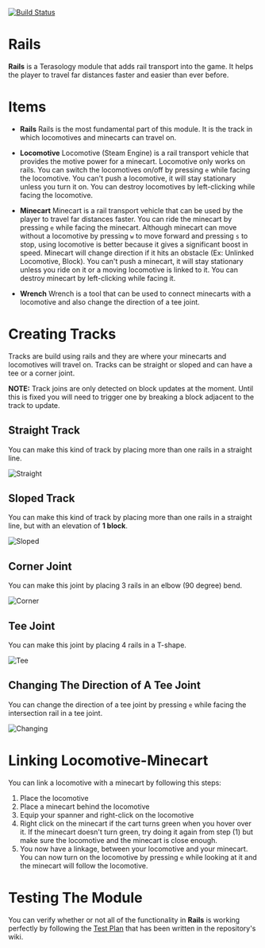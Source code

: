 [![Build Status](http://jenkins.terasology.org/view/Modules/job/Rails/badge/icon)](http://jenkins.terasology.org/view/Modules/job/Rails/)

Rails
=====
**Rails** is a Terasology module that adds rail transport into the game. It helps the player to travel far distances faster and easier than ever before.

Items
=====

 - **Rails**
 Rails is the most fundamental part of this module. It is the track in which locomotives and minecarts can travel on.
 
 - **Locomotive**
 Locomotive (Steam Engine) is a rail transport vehicle that provides the motive power for a minecart. Locomotive only works on rails. You can switch the locomotives on/off by pressing `e` while facing the locomotive. You can't push a locomotive, it will stay stationary unless you turn it on. You can destroy locomotives by left-clicking while facing the locomotive.
 
 - **Minecart**
 Minecart is a rail transport vehicle that can be used by the player to travel far distances faster. You can ride the minecart by pressing `e` while facing the minecart. Although minecart can move without a locomotive by pressing `w` to move forward and pressing `s` to stop, using locomotive is better because it gives a significant boost in speed. Minecart will change direction if it hits an obstacle (Ex: Unlinked Locomotive, Block). You can't push a minecart, it will stay stationary unless you ride on it or a moving locomotive is linked to it. You can destroy minecart by left-clicking while facing it.
 
 - **Wrench**
 Wrench is a tool that can be used to connect minecarts with a locomotive and also change the direction of a tee joint.

Creating Tracks
=====
Tracks are build using rails and they are where your minecarts and locomotives will travel on. Tracks can be straight or sloped and can have a tee or a corner joint.

**NOTE:** Track joins are only detected on block updates at the moment. Until this is fixed you will need to trigger one by breaking a block adjacent to the track to update. 

Straight Track
-------
You can make this kind of track by placing more than one rails in a straight line.

![Straight](https://github.com/Terasology/Rails/wiki/images/Straight.gif)

Sloped Track
-------
You can make this kind of track by placing more than one rails in a straight line, but with an elevation of **1 block**.

![Sloped](https://github.com/Terasology/Rails/wiki/images/Slope.gif)

Corner Joint
-------
You can make this joint by placing 3 rails in an elbow (90 degree) bend.

![Corner](https://github.com/Terasology/Rails/wiki/images/Corner.gif)

Tee Joint
-------
You can make this joint by placing 4 rails in a T-shape.

![Tee](https://github.com/Terasology/Rails/wiki/images/T.gif)

Changing The Direction of A Tee Joint
-------
You can change the direction of a tee joint by pressing `e` while facing the intersection rail in a tee joint.

![Changing](https://github.com/Terasology/Rails/wiki/images/InvertT.gif)


Linking Locomotive-Minecart
=====
You can link a locomotive with a minecart by following this steps:

 1. Place the locomotive
 2. Place a minecart behind the locomotive
 3. Equip your spanner and right-click on the locomotive
 4. Right click on the minecart if the cart turns green when you hover over it. If the minecart doesn't turn green, try doing it again from step (1) but make sure the locomotive and the minecart is close enough.
 5. You now have a linkage, between your locomotive and your minecart. You can now turn on the locomotive by pressing `e` while looking at it and the minecart will follow the locomotive.

Testing The Module
=====
You can verify whether or not all of the functionality in **Rails** is working perfectly by following the [Test Plan](https://github.com/Terasology/Rails/wiki/Rails-Test-Plan) that has been written in the repository's wiki.
